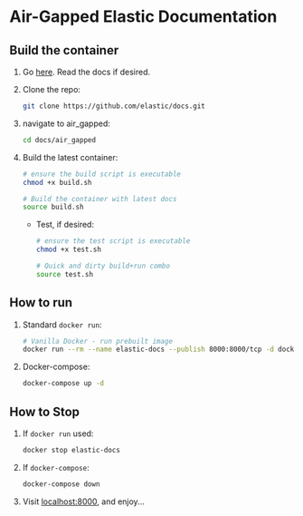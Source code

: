 # Air-Gapped Elastic Documentation #

## Build the container ##

1. Go [here](https://github.com/elastic/docs). Read the docs if desired.
2. Clone the repo:

    ```bash
    git clone https://github.com/elastic/docs.git
    ```

3. navigate to air_gapped:

    ```bash
    cd docs/air_gapped
    ```

4. Build the latest container:

    ```bash
    # ensure the build script is executable
    chmod +x build.sh

    # Build the container with latest docs
    source build.sh
    ```

    * Test, if desired:

        ```bash
        # ensure the test script is executable
        chmod +x test.sh

        # Quick and dirty build+run combo
        source test.sh
        ```

## How to run ##

1. Standard `docker run`:

    ```bash
    # Vanilla Docker - run prebuilt image
    docker run --rm --name elastic-docs --publish 8000:8000/tcp -d docker.elastic.co/docs-private/air_gapped
    ```

2. Docker-compose:

    ```bash
    docker-compose up -d
    ```

## How to Stop ##

1. If `docker run` used:

    ```bash
    docker stop elastic-docs
    ```

2. If `docker-compose`:

    ```bash
    docker-compose down
    ```

3. Visit [localhost:8000](localhost:8000), and enjoy...